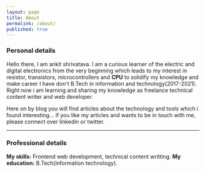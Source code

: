 ```yaml
---
layout: page
title: About
permalink: /about/
published: true
---
```


### Personal details

Hello there, I am ankit shrivatava. I am a curious learner of the electric and digital electronics from the very beginning which leads to my interest in resistor, transistors, microcontrollers and **CPU** to solidify my knowledge and make career I have don't B.Tech in information and technology(2017-2021). Right now i am learning and sharing my knowledge as freelance technical content writer and web developer.

Here on by blog you will find articles about the technology and tools which i found interesting... if you like my articles and wants to be in touch with me, please connect over linkedin or twitter.

---

### Professional details

**My skills:** Frontend web development, technical content writting.
**My education:** B.Tech(information technology).
